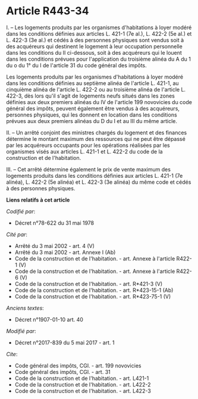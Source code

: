# Article R443-34

I. – Les logements produits par les organismes d'habitations à loyer modéré dans les conditions définies aux articles L.
421-1 (7e al.), L. 422-2 (5e al.) et L. 422-3 (3e al.) et cédés à des personnes physiques sont vendus soit à des acquéreurs
qui destinent le logement à leur occupation personnelle dans les conditions du II ci-dessous, soit à des acquéreurs qui le
louent dans les conditions prévues pour l'application du troisième alinéa du A du 1 du o du 1° du I de l'article 31 du code
général des impôts.

Les logements produits par les organismes d'habitations à loyer modéré dans les conditions définies au septième alinéa de
l'article L. 421-1, au cinquième alinéa de l'article L. 422-2 ou au troisième alinéa de l'article L. 422-3, dès lors qu'il
s'agit de logements neufs situés dans les zones définies aux deux premiers alinéas du IV de l'article 199 novovicies du code
général des impôts, peuvent également être vendus à des acquéreurs, personnes physiques, qui les donnent en location dans les
conditions prévues aux deux premiers alinéas du D du I et au III du même article.

II. – Un arrêté conjoint des ministres chargés du logement et des finances détermine le montant maximum des ressources qui ne
peut être dépassé par les acquéreurs occupants pour les opérations réalisées par les organismes visés aux articles L. 421-1
et L. 422-2 du code de la construction et de l'habitation.

III. – Cet arrêté détermine également le prix de vente maximum des logements produits dans les conditions définies aux
articles L. 421-1 (7e alinéa), L. 422-2 (5e alinéa) et L. 422-3 (3e alinéa) du même code et cédés à des personnes physiques.

**Liens relatifs à cet article**

_Codifié par_:

  - Décret n°78-622 du 31 mai 1978

_Cité par_:

  - Arrêté du 3 mai 2002 - art. 4 (V)
  - Arrêté du 3 mai 2002 - art. Annexe I (Ab)
  - Code de la construction et de l'habitation. - art. Annexe à l'article R422-1 (V)
  - Code de la construction et de l'habitation. - art. Annexe à l'article R422-6 (V)
  - Code de la construction et de l'habitation. - art. R*421-3 (V)
  - Code de la construction et de l'habitation. - art. R*423-15-1 (Ab)
  - Code de la construction et de l'habitation. - art. R*423-75-1 (V)

_Anciens textes_:

  - Décret n°1907-01-10 art. 40

_Modifié par_:

  - Décret n°2017-839 du 5 mai 2017 - art. 1

_Cite_:

  - Code général des impôts, CGI. - art. 199 novovicies
  - Code général des impôts, CGI. - art. 31
  - Code de la construction et de l'habitation. - art. L421-1
  - Code de la construction et de l'habitation. - art. L422-2
  - Code de la construction et de l'habitation. - art. L422-3

